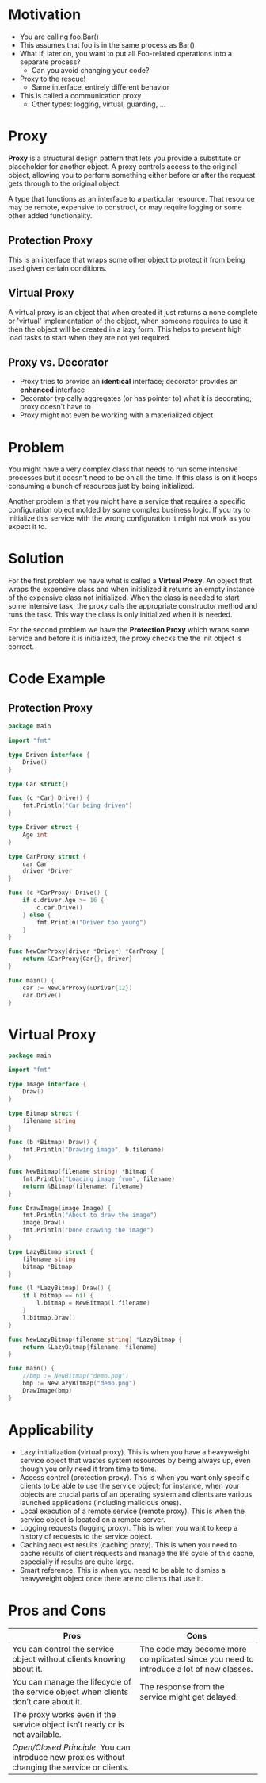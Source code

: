 # Motivation

-   You are calling foo.Bar()
-   This assumes that foo is in the same process as Bar()
-   What if, later on, you want to put all Foo-related operations into a separate process?
    -   Can you avoid changing your code?
-   Proxy to the rescue!
    -   Same interface, entirely different behavior
-   This is called a communication proxy
    -   Other types: logging, virtual, guarding, ...

# Proxy

**Proxy** is a structural design pattern that lets you provide a substitute or placeholder for another object. A proxy controls access to the original object, allowing you to perform something either before or after the request gets through to the original object.

A type that functions as an interface to a particular resource. That resource may be remote, expensive to construct, or may require logging or some other added functionality.

## Protection Proxy

This is an interface that wraps some other object to protect it from being used given certain conditions.

## Virtual Proxy

A virtual proxy is an object that when created it just returns a none complete or 'virtual' implementation of the object, when someone requires to use it then the object will be created in a lazy form. This helps to prevent high load tasks to start when they are not yet required.

## Proxy vs. Decorator

-   Proxy tries to provide an **identical** interface; decorator provides an **enhanced** interface
-   Decorator typically aggregates (or has pointer to) what it is decorating; proxy doesn't have to
-   Proxy might not even be working with a materialized object

# Problem

You might have a very complex class that needs to run some intensive processes but it doesn't need to be on all the time. If this class is on it keeps consuming a bunch of resources just by being initialized. 

Another problem is that you might have a service that requires a specific configuration object molded by some complex business logic. If you try to initialize this service with the wrong configuration it might not work as you expect it to.

# Solution

For the first problem we have what is called a **Virtual Proxy**. An object that wraps the expensive class and when initialized it returns an empty instance of the expensive class not initialized. When the class is needed to start some intensive task, the proxy calls the appropriate constructor method and runs the task. This way the class is only initialized when it is needed.

For the second problem we have the **Protection Proxy** which wraps some service and before it is initialized, the proxy checks the the init object is correct. 

# Code Example

## Protection Proxy

```go
package main

import "fmt"

type Driven interface {
	Drive()
}

type Car struct{}

func (c *Car) Drive() {
	fmt.Println("Car being driven")
}

type Driver struct {
	Age int
}

type CarProxy struct {
	car Car
	driver *Driver
}

func (c *CarProxy) Drive() {
	if c.driver.Age >= 16 {
		c.car.Drive()
	} else {
		fmt.Println("Driver too young")
	}
}

func NewCarProxy(driver *Driver) *CarProxy {
	return &CarProxy{Car{}, driver}
}

func main() {
	car := NewCarProxy(&Driver{12})
	car.Drive()
}
```

# Virtual Proxy

```go
package main

import "fmt"

type Image interface {
	Draw()
}

type Bitmap struct {
	filename string
}

func (b *Bitmap) Draw() {
	fmt.Println("Drawing image", b.filename)
}

func NewBitmap(filename string) *Bitmap {
	fmt.Println("Loading image from", filename)
	return &Bitmap{filename: filename}
}

func DrawImage(image Image) {
	fmt.Println("About to draw the image")
	image.Draw()
	fmt.Println("Done drawing the image")
}

type LazyBitmap struct {
	filename string
	bitmap *Bitmap
}

func (l *LazyBitmap) Draw() {
	if l.bitmap == nil {
		l.bitmap = NewBitmap(l.filename)
	}
	l.bitmap.Draw()
}

func NewLazyBitmap(filename string) *LazyBitmap {
	return &LazyBitmap{filename: filename}
}

func main() {
	//bmp := NewBitmap("demo.png")
	bmp := NewLazyBitmap("demo.png")
	DrawImage(bmp)
}
```

# Applicability

* Lazy initialization (virtual proxy). This is when you have a heavyweight service object that wastes system resources by being always up, even though you only need it from time to time.
* Access control (protection proxy). This is when you want only specific clients to be able to use the service object; for instance, when your objects are crucial parts of an operating system and clients are various launched applications (including malicious ones).
* Local execution of a remote service (remote proxy). This is when the service object is located on a remote server.
* Logging requests (logging proxy). This is when you want to keep a history of requests to the service object.
* Caching request results (caching proxy). This is when you need to cache results of client requests and manage the life cycle of this cache, especially if results are quite large.
* Smart reference. This is when you need to be able to dismiss a heavyweight object once there are no clients that use it.

# Pros and Cons
|Pros| Cons |
|--|--|
| You can control the service object without clients knowing about it. | The code may become more complicated since you need to introduce a lot of new classes. |
| You can manage the lifecycle of the service object when clients don’t care about it. | The response from the service might get delayed. |
| The proxy works even if the service object isn’t ready or is not available. |  |
| _Open/Closed Principle_. You can introduce new proxies without changing the service or clients. |  |


